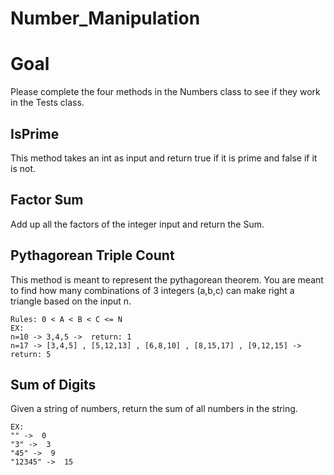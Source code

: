 # Number_Manipulation

# Goal

Please complete the four methods in the Numbers class to see if they work in the Tests class.

## IsPrime
This method takes an int as input and return true if it is prime and false if it is not.


## Factor Sum
Add up all the factors of the integer input and return the Sum.

## Pythagorean Triple Count
This method is meant to represent the pythagorean theorem.
You are meant to find how many combinations of 3 integers (a,b,c) can make right a triangle based on the input n. 
```
Rules: 0 < A < B < C <= N
EX: 
n=10 -> 3,4,5 ->  return: 1
n=17 -> [3,4,5] , [5,12,13] , [6,8,10] , [8,15,17] , [9,12,15] -> return: 5
```

## Sum of Digits
Given a string of numbers, return the sum of all numbers in the string.
```
EX: 
"" ->  0
"3" ->  3
"45" ->  9
"12345" ->  15
```